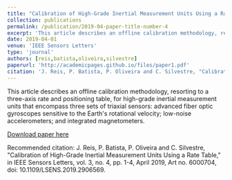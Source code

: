 ```yaml
---
title: "Calibration of High-Grade Inertial Measurement Units Using a Rate Table"
collection: publications
permalink: /publication/2019-04-paper-title-number-4
excerpt: 'This article describes an offline calibration methodology, resorting to a three-axis rate and positioning table, for high-grade inertial measurement units that encompass three sets of triaxial sensors: advanced fiber optic gyroscopes sensitive to the Earth''s rotational velocity; low-noise accelerometers; and integrated magnetometers.'
date: 2019-04-01
venue: 'IEEE Sensors Letters'
type: 'journal'
authors: [reis,batista,oliveira,silvestre]
paperurl: 'http://academicpages.github.io/files/paper1.pdf'
citation: 'J. Reis, P. Batista, P. Oliveira and C. Silvestre, "Calibration of High-Grade Inertial Measurement Units Using a Rate Table," in IEEE Sensors Letters, vol. 3, no. 4, pp. 1-4, April 2019, Art no. 6000704, doi: 10.1109/LSENS.2019.2906569.'
---
```

This article describes an offline calibration methodology, resorting to a three-axis rate and positioning table, for high-grade inertial measurement units that encompass three sets of triaxial sensors: advanced fiber optic gyroscopes sensitive to the Earth's rotational velocity; low-noise accelerometers; and integrated magnetometers.

[Download paper here](http://academicpages.github.io/files/paper1.pdf)

Recommended citation: J. Reis, P. Batista, P. Oliveira and C. Silvestre, "Calibration of High-Grade Inertial Measurement Units Using a Rate Table," in IEEE Sensors Letters, vol. 3, no. 4, pp. 1-4, April 2019, Art no. 6000704, doi: 10.1109/LSENS.2019.2906569.
